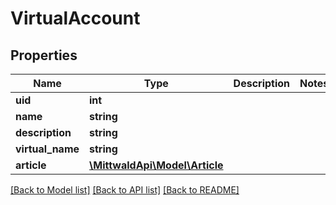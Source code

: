 # VirtualAccount

## Properties
Name | Type | Description | Notes
------------ | ------------- | ------------- | -------------
**uid** | **int** |  | 
**name** | **string** |  | 
**description** | **string** |  | 
**virtual_name** | **string** |  | 
**article** | [**\MittwaldApi\Model\Article**](Article.md) |  | 

[[Back to Model list]](../README.md#documentation-for-models) [[Back to API list]](../README.md#documentation-for-api-endpoints) [[Back to README]](../README.md)


